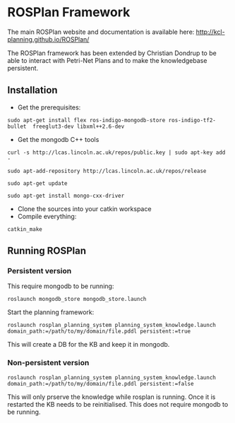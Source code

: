 # ROSPlan Framework

The main ROSPlan website and documentation is available here:
http://kcl-planning.github.io/ROSPlan/

The ROSPlan framework has been extended by Christian Dondrup to be able to interact with Petri-Net Plans and to make the knowledgebase persistent.

## Installation

* Get the prerequisites:

 ```
sudo apt-get install flex ros-indigo-mongodb-store ros-indigo-tf2-bullet  freeglut3-dev libxml++2.6-dev
 ```
* Get the mongodb C++ tools
 
 ```
curl -s http://lcas.lincoln.ac.uk/repos/public.key | sudo apt-key add -
 ```

 ```
sudo apt-add-repository http://lcas.lincoln.ac.uk/repos/release
 ```

 ```
sudo apt-get update
 ```

 ```
sudo apt-get install mongo-cxx-driver
 ```

* Clone the sources into your catkin workspace
* Compile everything:

 ```
catkin_make
 ```

## Running ROSPlan

### Persistent version

This require mongodb to be running:

```
roslaunch mongodb_store mongodb_store.launch
```

Start the planning framework:

```
roslaunch rosplan_planning_system planning_system_knowledge.launch domain_path:=/path/to/my/domain/file.pddl persistent:=true
```

This will create a DB for the KB and keep it in mongodb.

### Non-persistent version

```
roslaunch rosplan_planning_system planning_system_knowledge.launch domain_path:=/path/to/my/domain/file.pddl persistent:=false
```

This will only prserve the knowledge while rosplan is running. Once it is restarted the KB needs to be reinitialised. This does not require mongodb to be running.